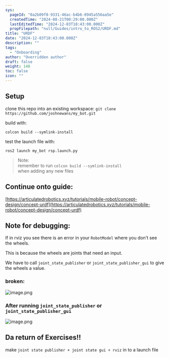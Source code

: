 ```yaml
---
sys:
  pageId: "0a2b09f8-9331-46ac-b4b6-0945a556aa5e"
  createdTime: "2024-08-21T00:29:00.000Z"
  lastEditedTime: "2024-12-03T18:43:00.000Z"
  propFilepath: "null/Guides/intro_to_ROS2/URDF.md"
title: "URDF"
date: "2024-12-03T18:43:00.000Z"
description: ""
tags:
  - "Onboarding"
author: "Overridden author"
draft: false
weight: 148
toc: false
icon: ""
---
```


## Setup

clone this repo into an existing workspace:
`git clone https://github.com/joshnewans/my_bot.git`

build with:

`colcon build --symlink-install`

test the launch file with:

`ros2 launch my_bot rsp.launch.py`

> Note:  
> remember to run `colcon build --symlink-install`  
> when adding any new files

## Continue onto guide:

[https://articulatedrobotics.xyz/tutorials/mobile-robot/concept-design/concept-urdf](https://articulatedrobotics.xyz/tutorials/mobile-robot/concept-design/concept-urdf)

## Note for debugging:

If in rviz you see there is an error in your `RobotModel` where you don’t see the wheels.

This is because the wheels are joints that need an input. 

We have to call `joint_state_publisher` or `joint_state_publisher_gui` to give the wheels a value.

### broken:

![image.png](https://prod-files-secure.s3.us-west-2.amazonaws.com/d518164a-d88e-44d1-a4ee-3adb3bd8bce0/96a1d089-1f17-4dbf-8563-f2aef56a4d37/image.png?X-Amz-Algorithm=AWS4-HMAC-SHA256&X-Amz-Content-Sha256=UNSIGNED-PAYLOAD&X-Amz-Credential=ASIAZI2LB466ZJBEV2XU%2F20250205%2Fus-west-2%2Fs3%2Faws4_request&X-Amz-Date=20250205T070802Z&X-Amz-Expires=3600&X-Amz-Security-Token=IQoJb3JpZ2luX2VjECcaCXVzLXdlc3QtMiJHMEUCID6XhRXfqo%2BD10EB4LbETRb97dcsoYXPdRGG3SFrBsz1AiEAzKNfJrAUdTYObJ826O6QG9xJ%2F9PERFEkw8EEQQnPHQAq%2FwMIQBAAGgw2Mzc0MjMxODM4MDUiDDbmXME7ZtDWEpHxZCrcAzvxr%2FmZbB0oSEkfPs6Pac%2BaesHHHN0DnOJxd6qWzWxPdRoYE%2FVYPo2dnXA7P%2BgGtN3nczgSz8%2FaT%2BKQ%2FV5o18Mc5mFtG7pF0zT%2B45jfhysDp%2Fgz8EUGvMoZGOao0DLlYI0XRaAqV%2Bk%2FQmubvMU%2FOimjRXSjuGuUTvCQ5XaKkQJ3DNhQ%2F3MKOa7MRzKzwVzk6W2GD%2BwgrH1LNzSef8TEpILmV7yZ56UWnVA%2Br6ELQ%2FX2TRJMghW9MoJwvuHdZM4yU6SHhrESNqC2iQKchfrfMfiHmIC0CX3qh5d4Vp3WGHVZxA0Ru847k6HnBDAqHyiW%2BaciROFrLoA5X0RwxALpJNrzKh2FrpvKiTyjP8gE3zLW6lMa9jPlzRdT%2FlK2e98ssnubiU7Csn5V0ENvrhTvlsohXpSDh9G4gBoBaexmiO8MUViRodsHrA%2F9pxr%2FkkpKQbT9%2FJHh5BtTFuz%2Fr2QA%2BJ15Iwun%2BglYDnda84HhTSfzLXZ1NAjMBopKhBM%2B7PbGdZ6%2BfPS420UWJD22Wkgh5G8SPg0rbXt1Vr9mT5MCR7omCF8EEqJD%2BYKVcxP%2FxYBoDbRFFH6mKlYRp0GxC2kHCY%2BxLqstXhtat3vmRZdkHoxkOOucNtavzJ8PUjfJMNOXjL0GOqUBlT%2BQkOQbee%2FQe8FkQ2BSyqR2YrsfIfTUDB4YDJkgYn1Qr4SgKkcP88QxoA9WZf%2Byf5YpwvR6q5bNwtB0TcY72dliIHhvk%2FlrYT%2Bl3BL14Wy0nzpfhjXrH1BUqYO5%2Bmj9Kye%2B2z3bOTM%2BMZz7cAnPeITnnPQUEsXoTXIVKbcWzBnuTBCHYNc4ltmpF639HfkEgar1q6DJpDtryxSBBPfczUjz3hui&X-Amz-Signature=085c8994d4c08ee0cfdf9be94745a621f4e77a92f9827b0db277167e4b0f9746&X-Amz-SignedHeaders=host&x-id=GetObject)

### After running `joint_state_publisher` or `joint_state_publisher_gui`

![image.png](https://prod-files-secure.s3.us-west-2.amazonaws.com/d518164a-d88e-44d1-a4ee-3adb3bd8bce0/130c99c7-1b0b-4031-9953-844fc3950ff4/image.png?X-Amz-Algorithm=AWS4-HMAC-SHA256&X-Amz-Content-Sha256=UNSIGNED-PAYLOAD&X-Amz-Credential=ASIAZI2LB466ZJBEV2XU%2F20250205%2Fus-west-2%2Fs3%2Faws4_request&X-Amz-Date=20250205T070802Z&X-Amz-Expires=3600&X-Amz-Security-Token=IQoJb3JpZ2luX2VjECcaCXVzLXdlc3QtMiJHMEUCID6XhRXfqo%2BD10EB4LbETRb97dcsoYXPdRGG3SFrBsz1AiEAzKNfJrAUdTYObJ826O6QG9xJ%2F9PERFEkw8EEQQnPHQAq%2FwMIQBAAGgw2Mzc0MjMxODM4MDUiDDbmXME7ZtDWEpHxZCrcAzvxr%2FmZbB0oSEkfPs6Pac%2BaesHHHN0DnOJxd6qWzWxPdRoYE%2FVYPo2dnXA7P%2BgGtN3nczgSz8%2FaT%2BKQ%2FV5o18Mc5mFtG7pF0zT%2B45jfhysDp%2Fgz8EUGvMoZGOao0DLlYI0XRaAqV%2Bk%2FQmubvMU%2FOimjRXSjuGuUTvCQ5XaKkQJ3DNhQ%2F3MKOa7MRzKzwVzk6W2GD%2BwgrH1LNzSef8TEpILmV7yZ56UWnVA%2Br6ELQ%2FX2TRJMghW9MoJwvuHdZM4yU6SHhrESNqC2iQKchfrfMfiHmIC0CX3qh5d4Vp3WGHVZxA0Ru847k6HnBDAqHyiW%2BaciROFrLoA5X0RwxALpJNrzKh2FrpvKiTyjP8gE3zLW6lMa9jPlzRdT%2FlK2e98ssnubiU7Csn5V0ENvrhTvlsohXpSDh9G4gBoBaexmiO8MUViRodsHrA%2F9pxr%2FkkpKQbT9%2FJHh5BtTFuz%2Fr2QA%2BJ15Iwun%2BglYDnda84HhTSfzLXZ1NAjMBopKhBM%2B7PbGdZ6%2BfPS420UWJD22Wkgh5G8SPg0rbXt1Vr9mT5MCR7omCF8EEqJD%2BYKVcxP%2FxYBoDbRFFH6mKlYRp0GxC2kHCY%2BxLqstXhtat3vmRZdkHoxkOOucNtavzJ8PUjfJMNOXjL0GOqUBlT%2BQkOQbee%2FQe8FkQ2BSyqR2YrsfIfTUDB4YDJkgYn1Qr4SgKkcP88QxoA9WZf%2Byf5YpwvR6q5bNwtB0TcY72dliIHhvk%2FlrYT%2Bl3BL14Wy0nzpfhjXrH1BUqYO5%2Bmj9Kye%2B2z3bOTM%2BMZz7cAnPeITnnPQUEsXoTXIVKbcWzBnuTBCHYNc4ltmpF639HfkEgar1q6DJpDtryxSBBPfczUjz3hui&X-Amz-Signature=2edaafad99989798c9ecfd42b456425ec428c9d1cc7d373bfb70714545d07436&X-Amz-SignedHeaders=host&x-id=GetObject)

## Da return of Exercises!!

make `joint state publisher + joint state gui + rviz` in to a launch file
